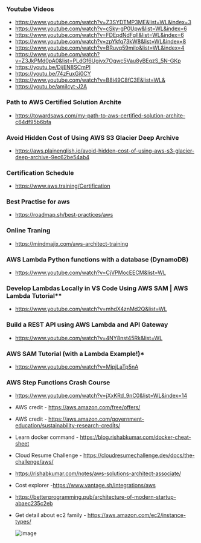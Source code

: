 ### Youtube Videos
- https://www.youtube.com/watch?v=Z3SYDTMP3ME&list=WL&index=3
- https://www.youtube.com/watch?v=cSky-gP0Upw&list=WL&index=6
- https://www.youtube.com/watch?v=FDEpdNdFglI&list=WL&index=6
- https://www.youtube.com/watch?v=zpYkfq73kW8&list=WL&index=8
- https://www.youtube.com/watch?v=BRuvq59miIo&list=WL&index=4
- https://www.youtube.com/watch?v=Z3JkPMd0pA0&list=PLdGf6Ugivx7Ogwc5Vau8yBEqzS_5N-GKp
- https://youtu.be/DijEN8SCmPI
- https://youtu.be/74zFuxGi0CY
- https://www.youtube.com/watch?v=B8i49C8fC3E&list=WL&
- https://youtu.be/amiIcyt-J2A

### Path to AWS Certified Solution Archite
- https://towardsaws.com/my-path-to-aws-certified-solution-archite-c64df95b6bfa
### Avoid Hidden Cost of Using AWS S3 Glacier Deep Archive
- https://aws.plainenglish.io/avoid-hidden-cost-of-using-aws-s3-glacier-deep-archive-9ec62be54ab4
### Certification Schedule
- https://www.aws.training/Certification
### Best Practise for aws
- https://roadmap.sh/best-practices/aws
### Online Traning 
- https://mindmajix.com/aws-architect-training
### AWS Lambda Python functions with a database (DynamoDB)
- https://www.youtube.com/watch?v=CjVPMocEECM&list=WL
### Develop Lambdas Locally in VS Code Using AWS SAM | AWS Lambda Tutorial**
- https://www.youtube.com/watch?v=mhdX4znMd2Q&list=WL
### Build a REST API using AWS Lambda and API Gateway
- https://www.youtube.com/watch?v=4NY8nst45Rk&list=WL
### AWS SAM Tutorial (with a Lambda Example!)*
- https://www.youtube.com/watch?v=MipjLaTp5nA
### AWS Step Functions Crash Course
- https://www.youtube.com/watch?v=jXxKRd_9nC0&list=WL&index=14


- AWS credit - https://aws.amazon.com/free/offers/
- AWS credit - https://aws.amazon.com/government-education/sustainability-research-credits/
- Learn docker command - https://blog.rishabkumar.com/docker-cheat-sheet
- Cloud Resume Challenge - https://cloudresumechallenge.dev/docs/the-challenge/aws/
- https://rishabkumar.com/notes/aws-solutions-architect-associate/
- Cost explorer -https://www.vantage.sh/integrations/aws
- https://betterprogramming.pub/architecture-of-modern-startup-abaec235c2eb
- Get detail about ec2 family - https://aws.amazon.com/ec2/instance-types/

  ![image](https://github.com/ddm21/linkyard/assets/98445934/edd3c855-9c14-4d57-af6d-f198faf28a27)

